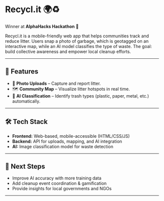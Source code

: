 # Recycl.it 🌍♻️  
Winner at **AlphaHacks Hackathon** 🎉  

Recycl.it is a mobile-friendly web app that helps communities track and reduce litter. Users snap a photo of garbage, which is geotagged on an interactive map, while an AI model classifies the type of waste. The goal: build collective awareness and empower local cleanup efforts.  

---

## 🚀 Features
- 📸 **Photo Uploads** – Capture and report litter.  
- 🗺 **Community Map** – Visualize litter hotspots in real time.  
- 🤖 **AI Classification** – Identify trash types (plastic, paper, metal, etc.) automatically.  

---

## 🛠 Tech Stack
- **Frontend:** Web-based, mobile-accessible (HTML/CSS/JS)  
- **Backend:** API for uploads, mapping, and AI integration  
- **AI:** Image classification model for waste detection  

---

## 🔮 Next Steps
- Improve AI accuracy with more training data  
- Add cleanup event coordination & gamification  
- Provide insights for local governments and NGOs  

---
